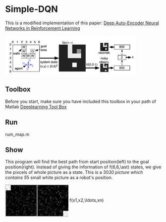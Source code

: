# Simple-DQN

This is a modified implementation of this paper:
[Deep Auto-Encoder Neural Networks in Reinforcement Learning](https://www.google.com.tw/url?sa=t&rct=j&q=&esrc=s&source=web&cd=1&cad=rja&uact=8&ved=0ahUKEwjD5Y2Q9O3PAhWIoJQKHfgsAykQFggdMAA&url=http%3A%2F%2Fciteseerx.ist.psu.edu%2Fviewdoc%2Fdownload%3Fdoi%3D10.1.1.172.1873%26rep%3Drep1%26type%3Dpdf&usg=AFQjCNH7-9ZJoUGz9KGpHP2WaeZ-A5KHWA&sig2=M-wtUBp9gGEvCSfzDtDOzA)

<img src="./picture/paper.PNG"  alt="paper" align=center />

## Toolbox
Before you start, make sure you have included this toolbox in your path of Matlab
[Deeplearning Tool Box](https://github.com/rasmusbergpalm/DeepLearnToolbox)

## Run
rum_map.m

## Show
This program will find the best path from start position(left) to the goal position(right).
Instead of giving the information of f(6,6,\ast) states, we give the pixcels of whole picture as a state.
This is a 30*30 picture which contains 5*5 small white picture as a robot's position.

<img src="./picture/start.PNG"  alt="start" align=left />
<img src="./picture/goal.PNG"  alt="start" align=center />
f(x1,x2,\ldots,xn)
